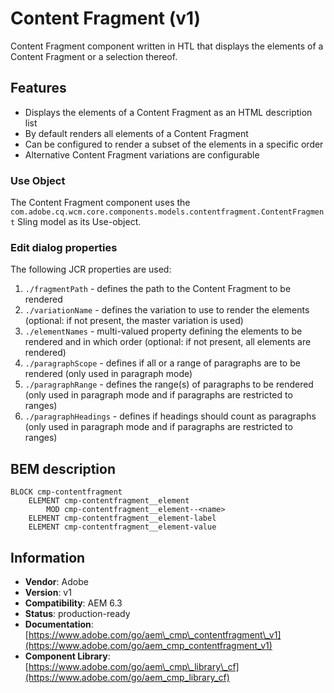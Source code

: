 <!--
Copyright 2019 Adobe Systems Incorporated

Licensed under the Apache License, Version 2.0 (the "License");
you may not use this file except in compliance with the License.
You may obtain a copy of the License at

    http://www.apache.org/licenses/LICENSE-2.0

Unless required by applicable law or agreed to in writing, software
distributed under the License is distributed on an "AS IS" BASIS,
WITHOUT WARRANTIES OR CONDITIONS OF ANY KIND, either express or implied.
See the License for the specific language governing permissions and
limitations under the License.
-->

Content Fragment (v1)
====
Content Fragment component written in HTL that displays the elements of a Content Fragment or a selection thereof.

## Features
* Displays the elements of a Content Fragment as an HTML description list
* By default renders all elements of a Content Fragment
* Can be configured to render a subset of the elements in a specific order
* Alternative Content Fragment variations are configurable

### Use Object
The Content Fragment component uses the `com.adobe.cq.wcm.core.components.models.contentfragment.ContentFragment` Sling model as its Use-object.

### Edit dialog properties
The following JCR properties are used:

1. `./fragmentPath` - defines the path to the Content Fragment to be rendered
2. `./variationName` - defines the variation to use to render the elements (optional: if not present, the master variation is used)
3. `./elementNames` - multi-valued property defining the elements to be rendered and in which order (optional: if not present, all elements are rendered)
4. `./paragraphScope` - defines if all or a range of paragraphs are to be rendered (only used in paragraph mode)
5. `./paragraphRange` - defines the range(s) of paragraphs to be rendered (only used in paragraph mode and if paragraphs are restricted to ranges)
6. `./paragraphHeadings` - defines if headings should count as paragraphs (only used in paragraph mode and if paragraphs are restricted to ranges)

## BEM description
```
BLOCK cmp-contentfragment
    ELEMENT cmp-contentfragment__element
        MOD cmp-contentfragment__element--<name>
    ELEMENT cmp-contentfragment__element-label
    ELEMENT cmp-contentfragment__element-value
```

## Information
* **Vendor**: Adobe
* **Version**: v1
* **Compatibility**: AEM 6.3
* **Status**: production-ready
* **Documentation**: [https://www.adobe.com/go/aem\_cmp\_contentfragment\_v1](https://www.adobe.com/go/aem_cmp_contentfragment_v1)
* **Component Library**: [https://www.adobe.com/go/aem\_cmp\_library\_cf](https://www.adobe.com/go/aem_cmp_library_cf)
